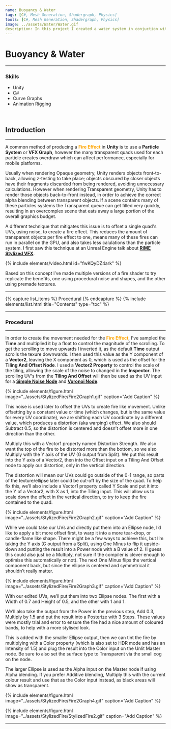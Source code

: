 ```yaml
---
name: Buoyancy & Water
tags: [C#, Mesh Generation, Shadergraph, Physics]
tools: [C#, Mesh Generation, Shadergraph, Physics]
image: ../assets/Water/Water.gif
description: In this project I created a water system in conjuction with a buoyancy effect for unity rigidbodies
---
```


# **Buoyancy & Water**

---

### **Skills**
- Unity
- C#
- Curve Graphs
- Animation Rigging

<p>&nbsp;</p>

## **Introduction**


---

A common method of producing a <span style="color:orange">**Fire Effect**</span> in **Unity** is to use a **Particle System** or **VFX Graph**, however the many transparent quads used for each particle creates overdraw which can affect performance, especially for mobile platforms.

Usually when rendering Opaque geometry, Unity renders objects front-to-back, allowing z-testing to take place; objects obscured by closer objects have their fragments discarded from being rendered, avoiding unnecessary calculations. However when rendering Transparent geometry, Unity has to render those objects back-to-front instead, in order to achieve the correct alpha blending between transparent objects. If a scene contains many of these particles systems the Transparent queue can get filled very quickly, resulting in an overcomplex scene that eats away a large portion of the overall graphics budget.

A different technique that mitigates this issue is to offset a single quad's UVs, using noise, to create a fire effect. This reduces the amount of transparent objects per fire effect to one, means many of these fires can run in parallel on the GPU, and also takes less calulations than the particle system. I first saw this technique at an Unreal Engine talk about **[RiME Stylized VFX](https://youtu.be/fwKQyDZ4ark)**.

{% include elements/video.html id="fwKQyDZ4ark" %}

Based on this concept I’ve made multiple versions of a fire shader to try replicate the benefits, one using procedural noise and shapes, and the other using premade textures.

---

{% capture list_items %}
Procedural
{% endcapture %}
{% include elements/list.html title="Contents" type="toc" %}

---

### **Procedural**

---

In order to create the movement needed for the <span style="color:orange">**Fire Effect**</span>, I've sampled the **Time** and multiplied it by a float to control the magnitude of the scrolling. To get the scrolling to move upwards I inverted it, as the default **Time** output scrolls the texure downwards. I then used this value as the Y component of a **Vector2**, leaving the X component as 0, which is used as the offset for the **Tiling And Offset Node**. I used a **Vector2 Property** to control the scale of the tiling, allowing the scale of the noise to changed in the **Inspector**. The scrolling UV's from the **Tiling And Offset** will then be used as the UV input for a **[Simple Noise Node](https://docs.unity3d.com/Packages/com.unity.shadergraph@7.1/manual/Simple-Noise-Node.html)** and **[Voronoi Node](https://docs.unity3d.com/Packages/com.unity.shadergraph@6.9/manual/Voronoi-Node.html)**.

{% include elements/figure.html image="../assets/StylizedFire/Fire2Graph1.gif" caption="Add Caption" %}

This noise is used later to offset the UVs to create fire like movement. Unlike offsetting by a constant value or time (which changes, but is the same value for every UV coordinate), we are shifting each UV coordinate by a different value, which produces a distortion (aka warping) effect. We also should Subtract 0.5, so the distortion is centered and doesn’t offset more in one direction than the other.

Multiply this with a Vector1 property named Distortion Strength. We also want the top of the fire to be distorted more than the bottom, so we also Multiply with the Y axis of the UV (G output from Split). We put this result into the Y axis of a Vector2, then into the Offset input on a Tiling And Offset node to apply our distortion, only in the vertical direction.

The distortion will mean our UVs could go outside of the 0-1 range, so parts of the texture/ellipse later could be cut-off by the size of the quad. To help fix this, we’ll also include a Vector1 property called Y Scale and put it into the Y of a Vector2, with X as 1, into the Tiling input. This will allow us to scale down the effect in the vertical direction, to try to keep the fire contained to the quad.

{% include elements/figure.html image="../assets/StylizedFire/Fire2Graph2.gif" caption="Add Caption" %}

While we could take our UVs and directly put them into an Ellipse node, I’d like to apply a bit more offset first, to warp it into a more tear-drop, or candle-flame like shape. There might be a few ways to achieve this, but I’m taking the Y axis (G output from a Split), using One Minus to flip it upside-down and putting the result into a Power node with a B value of 2. (I guess this could also just be a Multiply, not sure if the compiler is clever enough to optimise this automatically or not). The next One Minus flips the vertical component back, but since the ellipse is centered and symmetrical it shouldn’t really matter.

{% include elements/figure.html image="../assets/StylizedFire/Fire2Graph3.gif" caption="Add Caption" %}

With our edited UVs, we’ll put them into two Ellipse nodes. The first with a Width of 0.7 and Height of 0.5, and the other with 1 and 1.

We’ll also take the output from the Power in the previous step, Add 0.3, Multiply by 1.5 and put the result into a Posterize with 3 Steps. These values were mostly trial and error to ensure the fire had a nice amount of coloured bands, to help with a more stylised look.

This is added with the smaller Ellipse output, then we can tint the fire by multiplying with a Color property (which is also set to HDR mode and has an Intensity of 1.5) and plug the result into the Color input on the Unlit Master node. Be sure to also set the surface type to Transparent via the small cog on the node.

The larger Ellipse is used as the Alpha input on the Master node if using Alpha blending. If you prefer Additive blending, Multiply this with the current colour result and use that as the Color input instead, as black areas will show as transparent.

{% include elements/figure.html image="../assets/StylizedFire/Fire2Graph4.gif" caption="Add Caption" %}

{% include elements/figure.html image="../assets/StylizedFire/StylizedFire2.gif" caption="Add Caption" %}

---


